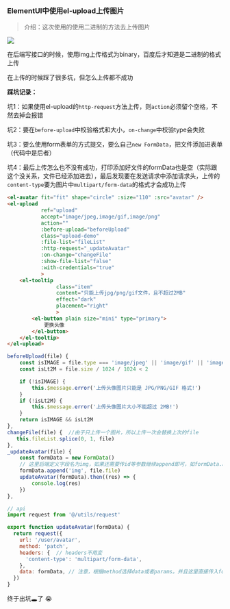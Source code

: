 ### ElementUI中使用el-upload上传图片

> 介绍：这次使用的使用二进制的方法去上传图片



![](.\img\Element\el-upload.png)

在后端写接口的时候，使用img上传格式为binary，百度后才知道是二进制的格式上传

在上传的时候踩了很多坑，但怎么上传都不成功

**踩坑记录：**

坑1：如果使用el-upload的`http-request`方法上传，则`action`必须留个空格，不然去掉会报错

坑2：要在`before-upload`中校验格式和大小，`on-change`中校验type会失败

坑3：要么使用form表单的方式提交，要么自己`new FormData`，把文件添加进表单（代码中是后者）

坑4：最后上传怎么也不没有成功，打印添加好文件的formData也是空（实际跟这个没关系，文件已经添加进去），最后发现要在发送请求中添加请求头，上传的`content-type`要为图片中`multipart/form-data`的格式才会成功上传

```html
<el-avatar fit="fit" shape="circle" :size="110" :src="avatar" />
<el-upload
           ref="upload"
           accept="image/jpeg,image/gif,image/png"
           action=""
           :before-upload="beforeUpload"
           class="upload-demo"
           :file-list="fileList"
           :http-request="_updateAvatar"
           :on-change="changeFile"
           :show-file-list="false"
           :with-credentials="true"
           >
    <el-tooltip
                class="item"
                content="只能上传jpg/png/gif文件，且不超过2MB"
                effect="dark"
                placement="right"
                >
        <el-button plain size="mini" type="primary">
            更换头像
        </el-button>
    </el-tooltip>
</el-upload>
```

```js
beforeUpload(file) {
    const isIMAGE = file.type === 'image/jpeg' || 'image/gif' || 'image/png'
    const isLt2M = file.size / 1024 / 1024 < 2

    if (!isIMAGE) {
        this.$message.error('上传头像图片只能是 JPG/PNG/GIF 格式!')
    }
    if (!isLt2M) {
        this.$message.error('上传头像图片大小不能超过 2MB!')
    }
    return isIMAGE && isLt2M
},
changeFile(file) {	//由于只上传一个图片，所以上传一次会替换上次的file
   this.fileList.splice(0, 1, file)
},
_updateAvatar(file) {
    const formData = new FormData()
    // 这里后端定义字段名为img，如果还需要传id等参数继续append即可，如formData.append('id', '12345')
    formData.append('img', file.file)	
    updateAvatar(formData).then((res) => {
        console.log(res)
    })
},
```

```js
// api
import request from '@/utils/request'

export function updateAvatar(formData) {
  return request({
    url: '/user/avatar',
    method: 'patch',
    headers: {	// headers不用变
      'content-type': 'multipart/form-data',
    },
    data: formData,	// 注意，根据method选择data或者params。并且这里直接传入formData对象
  })
}
```

终于出坑🕳了 😭

